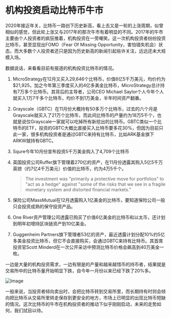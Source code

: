 # 机构投资启动比特币牛市

2020年接近年关，比特币一路创下历史新高，看上去又是一轮的上涨周期，似曾相似的感觉，但此轮上涨又与2017年的那次牛市有着明显的不同。2017年的牛市主要由个人投资者的疯狂推着，机构投资在一旁嘲笑。这一次机构投资者纷纷投资比特币，甚至显现出FOMO（Fear Of Missing Opportunity，害怕错失机会）状态，而大多数个人投资者还只是因为历史新高的新闻引起些许关注，远远还未大规模入场。

数据说话，来看看目前有报道的机构投资比特币的情况。

1. MicroStrategy在12月又买入29,646个比特币，价值6亿5千万美元，均价约为$21,925，加之今年第三季度买入的4亿多美金比特币，MicroStrategy总计持有7万多个比特币。其背后的主导者，公司CEO Michael Saylor个人今年个人就买入1万7千多个比特币，均价不到1万美金，半年时间资产翻番。

2. Grayscale（GBTC）在11月份大概持有50多万个比特币，过去的六个月是Grayscale就买入了21万个比特币，而此间比特币的产量约为18万5千个，也就是说仅Grayscale一家就可以吃掉所有新挖出的比特币。GBTC类似一个比特币的ETF，投资的GBTC大概比直接买入比特币要多花30%，但因为目前只此一家，很多机构投资者是通过GBTC来持有比特币，比如ARK基金旗下ARKW就持有GBTC。

3. Squre今年10月份宣布投资5千万美金购入了4,709个比特币

4. 英国投资公司Ruffer旗下管理着270亿的资产，在11月份透露其购入5亿5千万英镑（约7亿4千万美元）价值的比特币，约为4万5千个。

   >The investment was "primarily a protective move for portfolios" to "act as a hedge" against "some of the risks that we see in a fragile monetary system and distorted financial markets."

5. 保险公司MassMutual在12月透露购入1亿美金的比特币，要知道保险公司一般只会投资成熟的保守投资产品。

6. One River资产管理公司透露已购买了价值6亿美金的比特币和以太币，还计划到明年初增持区块链资产到10亿美金。

7. Guggenheim Partners旗下管理者53亿的资产，最近透露计划分配10%约5亿多美金投资比特币，但它不会直接购买，会通过GBTC来持有比特币。其首席投资官Scott Minderd在一次公开采访中预测比特币价格会飙高到40万美金一枚。

一边是大量的机构投资需求，一边有限是的产量和越来越惜币的持币者，结果就是交易所中的比特币量开始明显下跌，自今年一月份以来已经下跌了20%多。

![Image](https://pbs.twimg.com/media/Epx3UGGXcAIu3j_?format=jpg&name=4096x4096)

一般来说，当投资者倾向卖出时，会把比特币转到交易所里，而长期持有时则会倾向把比特币从交易所里转走保存到更安全的地方，市场上已明显的出现比特币短缺的情况。这次比特币的牛市在机构投资者的推动下似乎刚刚启动，未来的走势如何，我们拭目以待。